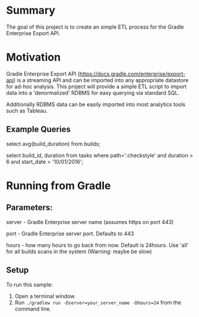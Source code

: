 # Summary

The goal of this project is to create an simple ETL process for the Gradle Enterprise Export API.

# Motivation

Gradle Enterprise Export API (https://docs.gradle.com/enterprise/export-api) is a streaming API and can be imported into any appropriate datastore for ad-hoc analysis. This project will provide a simple ETL script to import data into a 'denormalized' RDBMS for easy querying via standard SQL.

Additionally RDBMS data can be easily imported into most analytics tools such as Tableau.

## Example Queries

select avg(build_duration) from builds;

select build_id, duration from tasks where path=':checkstyle' and duration > 6 and start_date > '10/01/2016';

# Running from Gradle

## Parameters:

server - Gradle Enterprise server name (assumes https on port 443)

port - Gradle Enterprise server port. Defaults to 443

hours - how many hours to go back from now. Default is 24hours. Use 'all' for all builds scans in the system (Warning: maybe be slow)

## Setup

To run this sample:

1. Open a terminal window.
2. Run `./gradlew run -Dserver=your_server_name -Dhours=24` from the command line.